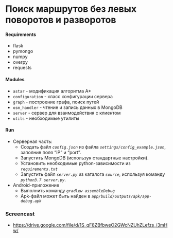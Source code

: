 # Поиск маршрутов без левых поворотов и разворотов
#### Requirements
- flask
- pymongo
- numpy
- overpy
- requests

#### Modules
- `astar` - модификация алгоритма А*
- `configuration` - класс конфигурации сервера
- `graph` - построение графа, поиск путей
- `osm_handler` - чтение и запись данных в MongoDB
- `server` - сервер для взаимодействия с клиентом
- `utils` - необходимые утилиты

#### Run
- Серверная часть:
    - Создать файл *`config.json`* из файла *`settings/config_example.json`*, заполнив поля “IP” и “port”.
    - Запустить MongoDB (используя стандартные настройки).
    - Установить необходимые python-зависимости из *`requirements.txt`*
    - Запустить файл *`server.py`* из каталога *`source`*, используя команду *`python3.7 server.py`*.
- Android-приложение
    - Выполнить команду *`gradlew assembleDebug`*
    - Apk-файл может быть найден в *`app/build/outputs/apk/app-debug.apk`*

### Screencast
- https://drive.google.com/file/d/1S_qF8ZBfbweO2GWcNZUhZLefzs_i3mHw/